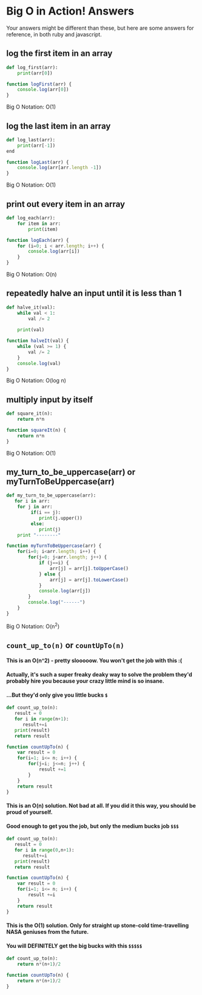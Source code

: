 # Big O in Action! Answers

Your answers might be different than these, but here are some answers for reference, in both ruby and javascript.

## log the first item in an array
```python
def log_first(arr):
	print(arr[0])
```

```javascript
function logFirst(arr) {
    console.log(arr[0])
}
```

Big O Notation: O(1)

## log the last item in an array

```python
def log_last(arr):
	print(arr[-1])
end
```

```javascript
function logLast(arr) {
    console.log(arr[arr.length -1])
}
```

Big O Notation: O(1)

## print out every item in an array

```python
def log_each(arr):
	for item in arr:
		print(item) 

```

```javascript
function logEach(arr) {
    for (i=0; i < arr.length; i++) {
        console.log(arr[i])
    }
}
```

Big O Notation: O(n)

## repeatedly halve an input until it is less than 1

```python
def halve_it(val):
	while val < 1: 
	    val /= 2
	
	print(val)
```

```javascript
function halveIt(val) {
    while (val >= 1) {
        val /= 2
    }
    console.log(val)
}
```

Big O Notation: O(log n)

## multiply input by itself

```python
def square_it(n):
	return n*n

```

```javascript
function squareIt(n) {
	return n*n
}
```

Big O Notation: O(1)

## my_turn_to_be_uppercase(arr) or myTurnToBeUppercase(arr)

```python
def my_turn_to_be_uppercase(arr):
   for i in arr:
   	for j in arr:
         if(i == j):
            print(j.upper())
         else:
            print(j)   
   	print "--------"	
```

```javascript
function myTurnToBeUppercase(arr) {
    for(i=0; i<arr.length; i++) {
        for(j=0; j<arr.length; j++) {
            if (j==i) {
                arr[j] = arr[j].toUpperCase()
            } else {
                arr[j] = arr[j].toLowerCase()
            }
            console.log(arr[j])
        }
        console.log("------")
    }
}
```

Big O Notation: O(n<sup>2</sup>)

## `count_up_to(n)` or `countUpTo(n)`

#### This is an O(n^2) - pretty slooooow. You won't get the job with this :(
#### Actually, it's such a super freaky deaky way to solve the problem they'd probably hire you because your crazy little mind is so insane. 

#### ...But they'd only give you little bucks `$`

```python
def count_up_to(n):
   result = 0
   for i in range(n+1):
      result+=i 
   print(result)     
   return result
```

```javascript
function countUpTo(n) {
    var result = 0
    for(i=1; i<= n; i++) {
        for(j=i; j<=n; j++) {
            result +=1
        }
    }
    return result
}
```

#### This is an O(n) solution. Not bad at all. If you did it this way, you should be proud of yourself. 
#### Good enough to get you the job, but only the medium bucks job `$$$`

```python
def count_up_to(n):
   result = 0
   for i in range(0,n+1):
      result+=i 
   print(result)     
   return result
```

```javascript
function countUpTo(n) {
    var result = 0
    for(i=1; i<= n; i++) {
        result +=i
    }
    return result
}
```

#### This is the O(1) solution. Only for straight up stone-cold time-travelling NASA geniuses from the future. 
#### You will DEFINITELY get the big bucks with this `$$$$$`

```python
def count_up_to(n):
	return n*(n+1)/2
```

```javascript
function countUpTo(n) {
    return n*(n+1)/2
}
```
